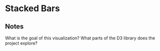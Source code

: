# Stacked Bars

<!-- ## [Live Demo](LIVE_DEMO_URL) -->

## Notes

What is the goal of this visualization? What parts of the D3 library does the project explore?
